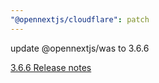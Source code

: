 ```yaml
---
"@opennextjs/cloudflare": patch
---
```


update @opennextjs/was to 3.6.6

[3.6.6 Release notes](https://github.com/opennextjs/opennextjs-aws/releases/tag/v3.6.6)
